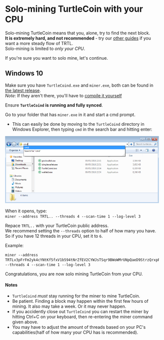 # Solo-mining TurtleCoin with your CPU

Solo-mining TurtleCoin means that you, alone, try to find the next block.  
**It is extremely hard, and not recommended** - try our [other guides](Mining) if you want a more steady flow of TRTL.  
Solo-mining is limited to *only your CPU*.

If you're sure you want to solo mine, let's continue.

## Windows 10

Make sure you have  `TurtleCoind.exe` and `miner.exe`, both can be found in [the latest release](http://latest.turtlecoin.lol).    
*Note*: If they aren't there, you'll have to [compile it yourself](https://github.com/turtlecoin/turtlecoin#windows-10)

Ensure **`TurtleCoind` is running and fully synced**.

Go to your folder that has `miner.exe` in it and start a cmd prompt.  

- This can easily be done by moving to the `TurtleCoind` directory in Windows Explorer, then typing `cmd` in the search bar and hitting enter:

![Opening cmd](../wallets/images/opening-cmd.png)

When it opens, type:  
`miner --address TRTL.. --threads 4 --scan-time 1 --log-level 3`

Repace `TRTL..` with your TurtleCoin public address.  
We recommend setting the `--threads` option to half of how many you have. So if you have 12 threads in your CPU, set it to `6`.  

Example:  
```
miner --address  TRTLv3pFrFm2yk4cYNtKf5fxV1b594tNrZfEV2CYWJsTSqr9BWoWMrUNpQaeD9StrzQrxpRQKPCdd1FfvT6D6dAg4pY6iB7sqsG --threads 4 --scan-time 1 --log-level 3
```

Congratulations, you are now solo mining TurtleCoin from your CPU.

#### Notes

* `TurtleCoind` *must* stay running for the miner to mine TurtleCoin.  
* Be patient. Finding a block may happen within the first few hours of mining. It also may take a week. Or it may never happen.  
* If you accidently close out `TurtleCoind` you can restart the miner by hitting Ctrl+C on your keyboard, then re-entering the miner command given above.  
* You may have to adjust the amount of threads based on your PC's capabilities(half of how many your CPU has is recommended).
